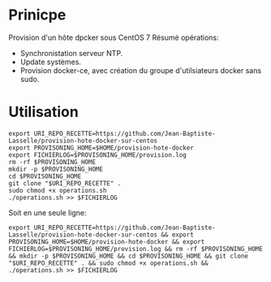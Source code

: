 # Prinicpe

Provision d'un hôte dpcker sous CentOS 7
Résumé opérations:
* Synchronistation serveur NTP.
* Update systèmes.
* Provision docker-ce, avec création du groupe d'utilsiateurs docker sans sudo.

# Utilisation

```
export URI_REPO_RECETTE=https://github.com/Jean-Baptiste-Lasselle/provision-hote-docker-sur-centos
export PROVISONING_HOME=$HOME/provision-hote-docker
export FICHIERLOG=$PROVISONING_HOME/provision.log
rm -rf $PROVISONING_HOME
mkdir -p $PROVISONING_HOME
cd $PROVISONING_HOME
git clone "$URI_REPO_RECETTE" .
sudo chmod +x operations.sh
./operations.sh >> $FICHIERLOG
```

Soit en une seule ligne:

`export URI_REPO_RECETTE=https://github.com/Jean-Baptiste-Lasselle/provision-hote-docker-sur-centos && export PROVISONING_HOME=$HOME/provision-hote-docker && export FICHIERLOG=$PROVISONING_HOME/provision.log && rm -rf $PROVISONING_HOME && mkdir -p $PROVISONING_HOME && cd $PROVISONING_HOME && git clone "$URI_REPO_RECETTE" . && sudo chmod +x operations.sh && ./operations.sh >> $FICHIERLOG`